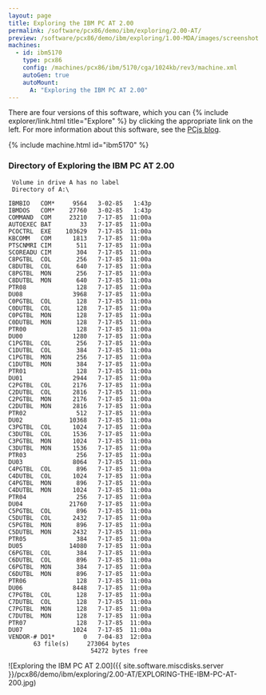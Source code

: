 ```yaml
---
layout: page
title: Exploring the IBM PC AT 2.00
permalink: /software/pcx86/demo/ibm/exploring/2.00-AT/
preview: /software/pcx86/demo/ibm/exploring/1.00-MDA/images/screenshot.png
machines:
  - id: ibm5170
    type: pcx86
    config: /machines/pcx86/ibm/5170/cga/1024kb/rev3/machine.xml
    autoGen: true
    autoMount:
      A: "Exploring the IBM PC AT 2.00"
---
```


There are four versions of this software, which you can {% include explorer/link.html title="Explore" %} by clicking the appropriate link on the left.
For more information about this software, see the [PCjs blog](/blog/2018/04/01/).

{% include machine.html id="ibm5170" %}

### Directory of Exploring the IBM PC AT 2.00

     Volume in drive A has no label
     Directory of A:\

    IBMBIO   COM*     9564   3-02-85   1:43p
    IBMDOS   COM*    27760   3-02-85   1:43p
    COMMAND  COM     23210   7-17-85  11:00a
    AUTOEXEC BAT        33   7-17-85  11:00a
    PCOCTRL  EXE    103629   7-17-85  11:00a
    KBCOMM   COM      1813   7-17-85  11:00a
    PTSCNMRI CIM       511   7-17-85  11:00a
    SCOREADU CIM       304   7-17-85  11:00a
    C8PGTBL  COL       256   7-17-85  11:00a
    C8DUTBL  COL       640   7-17-85  11:00a
    C8PGTBL  MON       256   7-17-85  11:00a
    C8DUTBL  MON       640   7-17-85  11:00a
    PTR08              128   7-17-85  11:00a
    DU08              3968   7-17-85  11:00a
    C0PGTBL  COL       128   7-17-85  11:00a
    C0DUTBL  COL       128   7-17-85  11:00a
    C0PGTBL  MON       128   7-17-85  11:00a
    C0DUTBL  MON       128   7-17-85  11:00a
    PTR00              128   7-17-85  11:00a
    DU00              1280   7-17-85  11:00a
    C1PGTBL  COL       256   7-17-85  11:00a
    C1DUTBL  COL       384   7-17-85  11:00a
    C1PGTBL  MON       256   7-17-85  11:00a
    C1DUTBL  MON       384   7-17-85  11:00a
    PTR01              128   7-17-85  11:00a
    DU01              2944   7-17-85  11:00a
    C2PGTBL  COL      2176   7-17-85  11:00a
    C2DUTBL  COL      2816   7-17-85  11:00a
    C2PGTBL  MON      2176   7-17-85  11:00a
    C2DUTBL  MON      2816   7-17-85  11:00a
    PTR02              512   7-17-85  11:00a
    DU02             10368   7-17-85  11:00a
    C3PGTBL  COL      1024   7-17-85  11:00a
    C3DUTBL  COL      1536   7-17-85  11:00a
    C3PGTBL  MON      1024   7-17-85  11:00a
    C3DUTBL  MON      1536   7-17-85  11:00a
    PTR03              256   7-17-85  11:00a
    DU03              8064   7-17-85  11:00a
    C4PGTBL  COL       896   7-17-85  11:00a
    C4DUTBL  COL      1024   7-17-85  11:00a
    C4PGTBL  MON       896   7-17-85  11:00a
    C4DUTBL  MON      1024   7-17-85  11:00a
    PTR04              256   7-17-85  11:00a
    DU04             21760   7-17-85  11:00a
    C5PGTBL  COL       896   7-17-85  11:00a
    C5DUTBL  COL      2432   7-17-85  11:00a
    C5PGTBL  MON       896   7-17-85  11:00a
    C5DUTBL  MON      2432   7-17-85  11:00a
    PTR05              384   7-17-85  11:00a
    DU05             14080   7-17-85  11:00a
    C6PGTBL  COL       384   7-17-85  11:00a
    C6DUTBL  COL       896   7-17-85  11:00a
    C6PGTBL  MON       384   7-17-85  11:00a
    C6DUTBL  MON       896   7-17-85  11:00a
    PTR06              128   7-17-85  11:00a
    DU06              8448   7-17-85  11:00a
    C7PGTBL  COL       128   7-17-85  11:00a
    C7DUTBL  COL       128   7-17-85  11:00a
    C7PGTBL  MON       128   7-17-85  11:00a
    C7DUTBL  MON       128   7-17-85  11:00a
    PTR07              128   7-17-85  11:00a
    DU07              1024   7-17-85  11:00a
    VENDOR-# DO1*        0   7-04-83  12:00a
           63 file(s)     273064 bytes
                           54272 bytes free

![Exploring the IBM PC AT 2.00]({{ site.software.miscdisks.server }}/pcx86/demo/ibm/exploring/2.00-AT/EXPLORING-THE-IBM-PC-AT-200.jpg)
